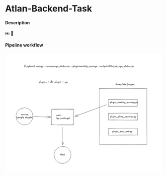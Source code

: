 # Atlan-Backend-Task

#### Description

Hi :wave:

#### Pipeline workflow

![workflow](Workflow.jpeg)
